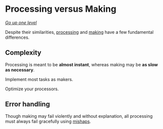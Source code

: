 # Processing versus Making

[_Go up one level_](readme.md)

Despite their similarities, [processing](processing.md) and [making](making.md) have a few fundamental differences.

## Complexity

Processing is meant to be **almost instant**, whereas making may be **as slow as necessary**.

Implement most tasks as makers.

Optimize your processors.

## Error handling

Though making may fail violently and without explanation, all processing must always fail gracefully
using [mishaps](mishaps.md).
